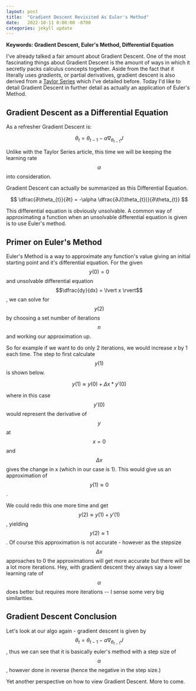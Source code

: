 ```yaml
---
layout: post
title:  "Gradient Descent Revisited As Euler's Method"
date:   2022-10-11 0:00:00 -0700
categories: jekyll update
---
```

<script src="https://cdn.mathjax.org/mathjax/latest/MathJax.js?config=TeX-AMS-MML_HTMLorMML" type="text/javascript"></script>

**Keywords: Gradient Descent, Euler's Method, Differential Equation**

I've already talked a fair amount about Gradient Descent. One of the most fascinating things about Gradient Descent is the amount of ways in which it secretly packs calculus concepts together. Aside from the fact that it literally uses *gradient*s, or partial derivatives, gradient descent is also derived from a [Taylor Series](2022-09-27-mltaylorseries%20copy.markdown) which I've detailed before. Today I'd like to detail Gradient Descent in further detail as actually an application of Euler's Method. 

## Gradient Descent as a Differential Equation 

As a refresher Gradient Descent is: 

$$ \theta_{t} = \theta_{t - 1} - \alpha\nabla_{\theta_{t - 1}} J$$

Unlike with the Taylor Series article, this time we will be keeping the learning rate $$ \alpha $$ into consideration. 

Gradient Descent can actually be summarized as this Differential Equation. 

$$ \dfrac{∂\theta_{t}}{∂t} = -\alpha \dfrac{∂J(\theta_{t})}{∂\theta_{t}} $$

This differential equation is obviously unsolvable. A common way of approximating a function when an unsolvable differential equation is given is to use Euler's method. 

## Primer on Euler's Method

Euler's Method is a way to approximate any function's value giving an initial starting point and it's differential equation. For the given $$y(0)=0$$ and unsolvable differential equation $$\dfrac{dy}{dx} = \lvert x \rvert$$, we can solve for $$y(2)$$ by choosing a set number of iterations $$n$$ and working our approximation up. 

So for example if we want to do only 2 iterations, we would increase $x$ by 1 each time. The step to first calculate $$y(1)$$ is shown below. 

$$y(1) \approx y(0) + \Delta x*y'(0)$$

where in this case $$y'(0)$$ would represent the derivative of $$y$$ at $$x=0$$ and $$ \Delta x$$ gives the change in x (which in our case is 1). This would give us an approximation of $$y(1) \approx 0$$.

We could redo this one more time and get $$y(2) \approx y(1) + y'(1)$$, yielding $$y(2) \approx 1$$. Of course this approximation is not accurate - however as the stepsize $$ \Delta x$$ approaches to 0 the approximations will get more accurate but there will be a lot more iterations. Hey, with gradient descent they always say a lower learning rate of $$\alpha$$ does better but requires more iterations -- I sense some very big similarities. 

## Gradient Descent Conclusion


Let's look at our algo again - gradient descent is given by $$ \theta_{t} = \theta_{t - 1} - \alpha\nabla_{\theta_{t - 1}} J$$, thus we can see that it is basically euler's method with a step size of $$\alpha$$, however done in reverse (hence the negative in the step size.)

Yet another perspective on how to view Gradient Descent. More to come. 